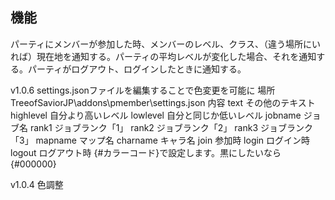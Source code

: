 ﻿##  機能  
パーティにメンバーが参加した時、メンバーのレベル、クラス、（違う場所にいれば）現在地を通知する。パーティの平均レベルが変化した場合、それを通知する。パーティがログアウト、ログインしたときに通知する。

v1.0.6 settings.jsonファイルを編集することで色変更を可能に
場所　TreeofSaviorJP\\addons\\pmember\\settings.json
内容
text その他のテキスト
highlevel 自分より高いレベル
lowlevel 自分と同じか低いレベル
jobname ジョブ名
rank1 ジョブランク「1」
rank2 ジョブランク「2」
rank3 ジョブランク「3」
mapname マップ名
charname キャラ名
join 参加時
login ログイン時
logout ログアウト時
{#カラーコード}で設定します。黒にしたいなら{#000000}

v1.0.4 色調整
